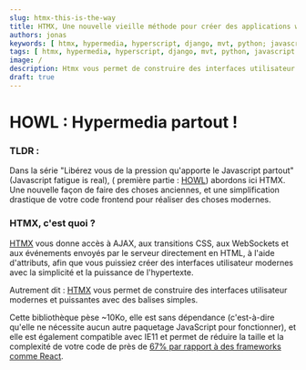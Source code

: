 ```yaml
---
slug: htmx-this-is-the-way
title: HTMX, Une nouvelle vieille méthode pour créer des applications web.
authors: jonas
keywords: [ htmx, hypermedia, hyperscript, django, mvt, python; javascript fatigue, ]
tags: [ htmx, hypermedia, hyperscript, django, mvt, python, javascript fatigue, ]
image: /
description: Htmx vous permet de construire des interfaces utilisateur modernes et puissantes avec des balises simples. Libérez vous de la pression qu'apporte le Javascript partout ; utilisez une approche hypermédia.
draft: true
---
```


# HOWL : Hypermedia partout !

### TLDR :

Dans la série "Libérez vous de la pression qu'apporte le Javascript partout" (Javascript fatigue is real), ( première partie : [HOWL](/blog/howl/))
abordons ici HTMX. Une nouvelle façon de faire des choses anciennes, et une simplification drastique de votre code
frontend pour réaliser des choses modernes.

### HTMX, c'est quoi ?

[HTMX](https://htmx.org/) vous donne accès à AJAX, aux transitions CSS, aux WebSockets et aux événements envoyés par le
serveur directement
en HTML, à l'aide d'attributs, afin que vous puissiez créer des interfaces utilisateur modernes avec la simplicité et la
puissance de l'hypertexte.

Autrement dit : [HTMX](https://htmx.org/) vous permet de construire des interfaces utilisateur modernes et puissantes
avec des balises simples.

Cette bibliothèque pèse ~10Ko, elle est sans dépendance (c'est-à-dire qu'elle ne nécessite aucun autre
paquetage JavaScript pour fonctionner), et elle est également compatible avec IE11 et permet de réduire la taille et la
complexité de votre code de près
de [67% par rapport à des frameworks comme React](https://htmx.org/essays/a-real-world-react-to-htmx-port/).
